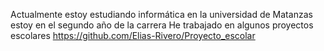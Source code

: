 Actualmente estoy estudiando informática en la universidad de Matanzas
estoy en el segundo año de la carrera 
He trabajado en algunos proyectos escolares
https://github.com/Elias-Rivero/Proyecto_escolar

